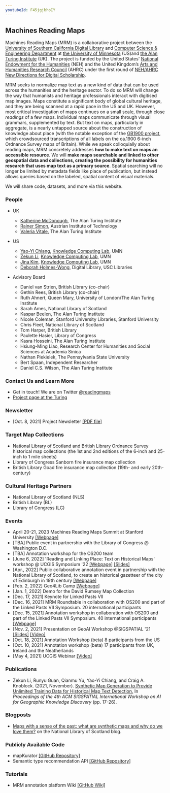 ```yaml
---
youtubeId: F45jgjbhoIY
---
```


## Machines Reading Maps

Machines Reading Maps (MRM) is a collaborative project between the [University of Southern California Digital Library](http://digitallibrary.usc.edu/) and [Computer Science & Engineering Department](https://cse.umn.edu/cs) at [the University of Minnesota](https://www.umn.edu/) (US)and [the Alan Turing Institute](https://www.turing.ac.uk/) (UK). The project is funded by the United States' [National Endowment for the Humanities](https://www.neh.gov/) (NEH) and the United Kingdom’s [Arts and Humanities Research Council](https://ahrc.ukri.org/) (AHRC) under the first round of [NEH/AHRC New Directions for Digital Scholarship](https://www.neh.gov/news/neh-and-uk-arts-and-humanities-research-council-announce-grants-support-digital-innovation).

MRM seeks to normalize map text as a new kind of data that can be used across the humanities and the heritage sector. To do so MRM will change the way that humanists and heritage professionals interact with digitised map images. Maps constitute a significant body of global cultural heritage, and they are being scanned at a rapid pace in the US and UK. However, most critical investigation of maps continues on a small scale, through close *readings* of a few maps. Individual maps communicate through visual grammars, supplemented by text. But text on maps, particularly in aggregate, is a nearly untapped source about the construction of knowledge about place (with the notable exception of the [GB1900 project](https://geo.nls.uk/maps/gb1900/), which crowdsourced transcriptions of all labels on the ca.1900 6-inch Ordnance Survey maps of Britain). While we speak colloquially about reading maps, MRM concretely addresses **how to make text on maps an accessible resource**. We will **make maps searchable and linked to other geospatial data and collections, creating the possibility for humanities research that uses map text as a primary source**. Spatial searching will no longer be limited by metadata fields like place of publication, but instead allows queries based on the labeled, spatial content of visual materials.

We will share code, datasets, and more via this website.


### People

- UK
  - [Katherine McDonough](https://www.turing.ac.uk/people/researchers/katherine-mcdonough), The Alan Turing Institute
  - [Rainer Simon](https://rsimon.github.io/), Austrian Institute of Technology
  - [Valeria Vitale](https://www.turing.ac.uk/people/research-associates/valeria-vitale), The Alan Turing Institute

- US
  - [Yao-Yi Chiang](https://yaoyichi.github.io/), [Knowledge Computing Lab](https://knowledge-computing.github.io/), UMN
  - [Zekun Li](https://zekun-li.github.io/), [Knowledge Computing Lab](https://knowledge-computing.github.io/), UMN
  - [Jina Kim](https://jina-kim.github.io/), [Knowledge Computing Lab](https://knowledge-computing.github.io/), UMN
  - [Deborah Holmes-Wong](https://libraries.usc.edu/person/deborah-ann-holmes-wong), Digital Library, USC Libraries
 

- Advisory Board
  - Daniel van Strien, British Library (co-chair)
  - Gethin Rees, British Library (co-chair)
  - Ruth Ahnert, Queen Mary, University of London/The Alan Turing Institute
  - Sarah Ames, National Library of Scotland
  - Kaspar Beelen, The Alan Turing Institute
  - Nicole Coleman, Stanford University Libraries, Stanford University
  - Chris Fleet, National Library of Scotland
  - Tom Harper, British Library
  - Paulette Hasier, Library of Congress
  - Kasra Hosseini, The Alan Turing Institute
  - Hsiung-Ming Liao, Research Center for Humanities and Social Sciences at Academia Sinica
  - Nathan Piekielek, The Pennsylvania State University
  - Bert Spaan, Independent Researcher
  - Daniel C.S. Wilson, The Alan Turing Institute
  
### Contact Us and Learn More
- Get in touch! We are on Twitter [@readingmaps](https://twitter.com/ReadingMaps)
- [Project page at the Turing](https://www.turing.ac.uk/research/research-projects/machines-reading-maps)

### Newsletter
- [Oct. 8, 2021] Project Newsletter [[PDF file]](https://github.com/machines-reading-maps/Tutorials-Newsletters/blob/main/Newsletter_2021_10.pdf)

### Target Map Collections
- National Library of Scotland and British Library Ordnance Survey historical map collections (the 1st and 2nd editions of the 6-inch and 25-inch to 1 mile sheets)
- Library of Congress Sanborn fire insurance map collection
- British Library Goad fire insurance map collection (19th- and early 20th-century)

### Cultural Heritage Partners
- National Library of Scotland (NLS)
- British Library (BL)
- Library of Congress (LC)

### Events
- April 20-21, 2023 Machines Reading Maps Summit at Stanford University [[Webpage]](https://machines-reading-maps.github.io/summit-2023)
- [TBA] Public event in partnership with the Library of Congress @ Washington D.C.
- [TBA] Annotation workshop for the OS200 team
- [June 6, 2022] 'Reading and Linking Place: Text on Historical Maps' workshop @ UCGIS Symposium '22 [[Webpage]](https://machines-reading-maps.github.io/ucgis2022-workshop) [[Slides]](https://drive.google.com/file/d/1CWNIdYTRl8SoVU5fyLswTETDPX_kqQrq/view?usp=sharing)  
- [Apr., 2022] Public collaborative annotation event in partnership with the National Library of Scotland, to create an historical gazetteer of the city of Edinburgh in 19th century [[Webpage]](https://maps_transcription_nls.mailchimpsites.com/)
- [Feb. 2, 2022] Geo4Lib Camp [[Webpage]](https://geo4libcamp.github.io/program/)
- [Jan. 1, 2022] Demo for the David Rumsey Map Collection
- [Dec. 17, 2021] Keynote for Linked Pasts VII
- [Dec. 16, 2021] MRM Roundtable in collaboration with OS200 and part of the Linked Pasts VII Symposium. 20 international participants
- [Dec. 15, 2021] Annotation workshop in collaboration with OS200 and part of the Linked Pasts VII Symposium. 40 international participants [[Webpage]](https://github.com/machines-reading-maps/Tutorials-Newsletters/blob/main/LinkedPasts_Workshop/welcome.md) 
- [Nov. 2, 2021] Presentation on GeoAI Workshop @SIGSPATIAL '21 [[Slides]](https://drive.google.com/file/d/1UNbRVB47KzjqCGvxaDWhofJVbOsgxMwD/view?usp=sharing) [[Video]](https://drive.google.com/file/d/1WeFO7hBXWHOuuwtgbDhd6OTONz2RDH77/view?usp=sharing)
- [Oct. 18, 2021] Annotation Workshop (beta) 8 participants from the US
- [Oct. 10, 2021] Annotation workshop (beta) 17 participants from UK, Ireland and the Neatherlands
- [May 4, 2021] UCGIS Webinar [[Video]](https://youtu.be/F45jgjbhoIY)


### Publications
- Zekun Li, Runyu Guan, Qianmu Yu, Yao-Yi Chiang, and Craig A. Knoblock. (2021, November). [Synthetic Map Generation to Provide Unlimited Training Data for Historical Map Text Detection.](https://zekun-li.github.io/files/GEOAI_2021.pdf) In *Proceedings of the 4th ACM SIGSPATIAL International Workshop on AI for Geographic Knowledge Discovery* (pp. 17-26).

### Blogposts
- [Maps with a sense of the past: what are synthetic maps and why do we love them?](https://blog.nls.uk/maps-with-a-sense-of-the-past/) on the National Library of Scotland blog.

### Publicly Available Code
- mapKurator [[GitHub Repository]](https://github.com/machines-reading-maps/map-kurator)
- Semantic type recommendation API [[GitHub Repository]](https://github.com/machines-reading-maps/entity-recommendation-api)

### Tutorials
- MRM annotation platform Wiki [[GitHub Wiki]](https://github.com/machines-reading-maps/Tutorials-Newsletters/wiki)
